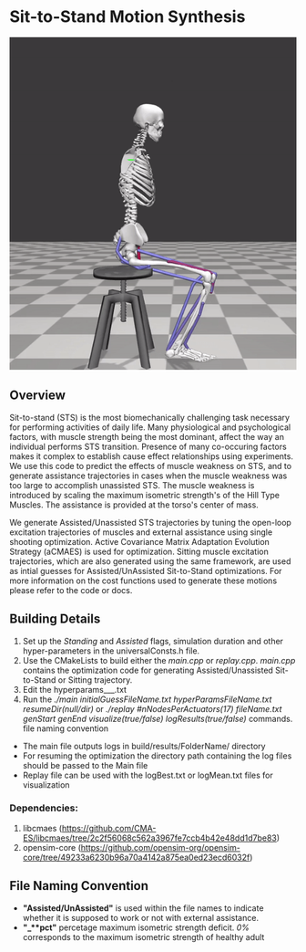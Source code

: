 # Sit-to-Stand Motion Synthesis
![Assisted STS](docs/AssistedSTS.gif)

## Overview
Sit-to-stand (STS) is the most biomechanically challenging task necessary for performing activities of daily life.
Many physiological and psychological factors, with muscle strength being the most dominant, affect the way an individual performs STS transition.
Presence of many co-occuring factors makes it complex to establish cause effect relationships using experiments.
We use this code to predict the effects of muscle weakness on STS, and to generate assistance trajectories in cases when the muscle weakness was too large to accomplish unassisted STS. 
The muscle weakness is introduced by scaling the maximum isometric strength's of the Hill Type Muscles.
The assistance is provided at the torso's center of mass.


We generate Assisted/Unassisted STS trajectories by tuning the open-loop excitation trajectories of muscles and external assistance using single shooting optimization.
Active Covariance Matrix Adaptation Evolution Strategy (aCMAES) is used for optimization.
Sitting muscle excitation trajectories, which are also generated using the same framework, are used as intial guesses for Assisted/UnAssisted Sit-to-Stand optimizations.
For more information on the cost functions used to generate these motions please refer to the code or docs.

## Building Details
1. Set up the *Standing* and *Assisted* flags, simulation duration and other hyper-parameters in the universalConsts.h file.
2. Use the CMakeLists to build either the *main.cpp* or *replay.cpp*. *main.cpp* contains the optimization code for generating Assisted/Unassisted Sit-to-Stand or Sitting trajectory.
3. Edit the hyperparams___.txt 
4. Run the *./main initialGuessFileName.txt hyperParamsFileName.txt resumeDir(null/dir)* or *./replay #nNodesPerActuators(17) fileName.txt genStart genEnd visualize(true/false) logResults(true/false)* commands. file naming convention

- The main file outputs logs in build/results/FolderName/ directory
- For resuming the optimization the directory path containing the log files should be passed to the Main file 
- Replay file can be used with the logBest.txt or logMean.txt files for visualization

### Dependencies:
1. libcmaes (https://github.com/CMA-ES/libcmaes/tree/2c2f56068c562a3967fe7ccb4b42e48dd1d7be83)
2. opensim-core (https://github.com/opensim-org/opensim-core/tree/49233a6230b96a70a4142a875ea0ed23ecd6032f) 

## File Naming Convention
- **"Assisted/UnAssisted"** is used within the file names to indicate whether it is supposed to work or not with external assistance.
- **"_\*\*pct"** percetage maximum isometric strength deficit. *0%* corresponds to the maximum isometric strength of healthy adult